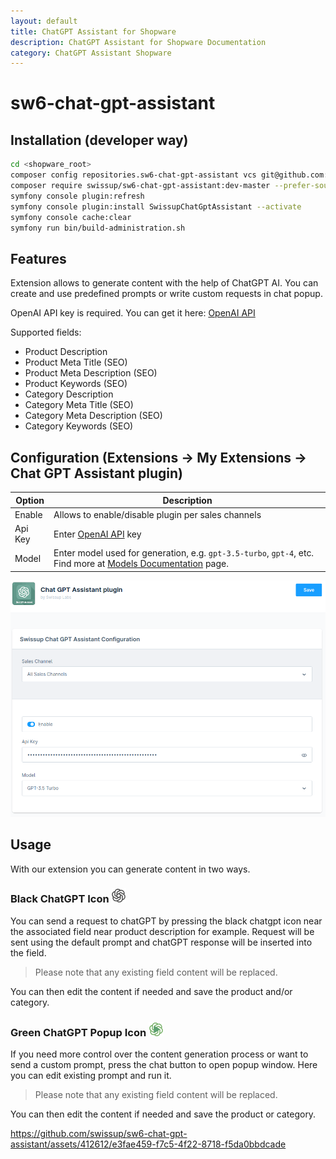 ```yaml
---
layout: default
title: ChatGPT Assistant for Shopware
description: ChatGPT Assistant for Shopware Documentation
category: ChatGPT Assistant Shopware
---
```


# sw6-chat-gpt-assistant

## Installation (developer way)

```bash
cd <shopware_root>
composer config repositories.sw6-chat-gpt-assistant vcs git@github.com:swissup/sw6-chat-gpt-assistant.git
composer require swissup/sw6-chat-gpt-assistant:dev-master --prefer-source
symfony console plugin:refresh
symfony console plugin:install SwissupChatGptAssistant --activate
symfony console cache:clear
symfony run bin/build-administration.sh
```
## Features

Extension allows to generate content with the help of ChatGPT AI. You can create and use predefined prompts or write custom requests in chat popup.

OpenAI API key is required. You can get it here: [OpenAI API](https://platform.openai.com/account/api-keys)

Supported fields:

 -  Product Description
 -  Product Meta Title (SEO)
 -  Product Meta Description (SEO)
 -  Product Keywords (SEO)
 -  Category Description
 -  Category Meta Title (SEO)
 -  Category Meta Description (SEO)
 -  Category Keywords (SEO)


## Configuration  (Extensions -> My Extensions -> Chat GPT Assistant plugin)

Option  | Description
--------|--------------------------------------------------
Enable  | Allows to enable/disable plugin per sales channels
Api Key | Enter [OpenAI API](https://platform.openai.com/account/api-keys) key
Model   | Enter model used for generation, e.g. `gpt-3.5-turbo`, `gpt-4`, etc. Find more at [Models Documentation](https://platform.openai.com/docs/models) page.

![configuration](/images/shopware/chat-gpt-assistant/configuration.png)

## Usage

With our extension you can generate content in two ways.

### Black ChatGPT Icon ![black](/images/shopware/chat-gpt-assistant/black.png)

You can send a request to chatGPT by pressing the black chatgpt icon near the associated field  near product description for example.
Request will be sent using the default prompt and chatGPT response will be inserted into the field.
> Please note that any existing field content will be replaced.

You can then edit the content if needed and save the product and/or category.

### Green ChatGPT Popup Icon ![green](/images/shopware/chat-gpt-assistant/green.png)

If you need more control over the content generation process or want to send a custom prompt, press the chat button to open popup window.
Here you can edit existing prompt and run it.
> Please note that any existing field content will be replaced.

You can then edit the content if needed and save the product or category.


https://github.com/swissup/sw6-chat-gpt-assistant/assets/412612/e3fae459-f7c5-4f22-8718-f5da0bbdcade
